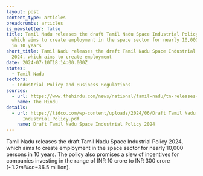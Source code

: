 ```yaml
---
layout: post
content_type: articles
breadcrumbs: articles
is_newsletter: false
title: Tamil Nadu releases the draft Tamil Nadu Space Industrial Policy 2024,
  which aims to create employment in the space sector for nearly 10,000 persons
  in 10 years
short_title: Tamil Nadu releases the draft Tamil Nadu Space Industrial Policy
  2024, which aims to create employment
date: 2024-07-10T18:14:00.000Z
states:
  - Tamil Nadu
sectors:
  - Industrial Policy and Business Regulations
sources:
  - url: https://www.thehindu.com/news/national/tamil-nadu/tn-releases-draft-tamil-nadu-space-industrial-policy-2024-aims-to-create-10000-jobs/article68356475.ece
    name: The Hindu
details:
  - url: https://tidco.com/wp-content/uploads/2024/06/Draft Tamil Nadu Space
      Industrial Policy.pdf
    name: Draft Tamil Nadu Space Industrial Policy 2024
---
```

Tamil Nadu releases the draft Tamil Nadu Space Industrial Policy 2024, which aims to create employment in the space sector for nearly 10,000 persons in 10 years. The policy also promises a slew of incentives for companies investing in the range of INR 10 crore to INR 300 crore (~$1.2 million-$36.5 million).
